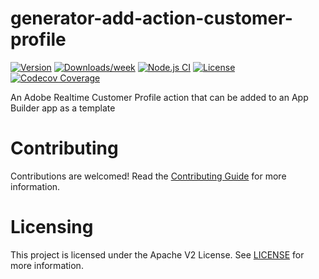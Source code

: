<!--
Copyright 2022 Adobe. All rights reserved.
This file is licensed to you under the Apache License, Version 2.0 (the "License");
you may not use this file except in compliance with the License. You may obtain a copy
of the License at http://www.apache.org/licenses/LICENSE-2.0

Unless required by applicable law or agreed to in writing, software distributed under
the License is distributed on an "AS IS" BASIS, WITHOUT WARRANTIES OR REPRESENTATIONS
OF ANY KIND, either express or implied. See the License for the specific language
governing permissions and limitations under the License.
-->

# generator-add-action-customer-profile

[![Version](https://img.shields.io/npm/v/@adobe/generator-add-action-customer-profile.svg)](https://npmjs.org/package/@adobe/generator-add-action-customer-profile)
[![Downloads/week](https://img.shields.io/npm/dw/@adobe/generator-add-action-customer-profile.svg)](https://npmjs.org/package/@adobe/generator-add-action-customer-profile)
[![Node.js CI](https://github.com/adobe/generator-add-action-customer-profile/actions/workflows/node.js.yml/badge.svg)](https://github.com/adobe/generator-add-action-customer-profile/actions/workflows/node.js.yml)
[![License](https://img.shields.io/npm/l/@adobe/generator-add-action-customer-profile.svg)](https://github.com/adobe/generator-add-action-customer-profile/blob/main/package.json)
[![Codecov Coverage](https://img.shields.io/codecov/c/github/adobe/generator-add-action-customer-profile/master.svg?style=flat-square)](https://codecov.io/gh/adobe/generator-add-action-customer-profile/)

An Adobe Realtime Customer Profile action that can be added to an App Builder app as a template

# Contributing

Contributions are welcomed! Read the [Contributing Guide](CONTRIBUTING.md) for more information.

# Licensing

This project is licensed under the Apache V2 License. See [LICENSE](LICENSE) for more information.
